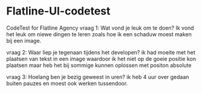 # Flatline-UI-codetest
CodeTest for Flatline Agency
vraag 1:
Wat vond je leuk om te doen?
Ik vond het leuk om niewe dingen te leren zoals hoe ik een schaduw moest maken bij een image.

vraag 2: 
Waar liep je tegenaan tijdens het developen?
ik had moeite met het plaatsen van tekst in een image waardoor ik het niet op de goeie positie kon plaatsen maar heb het bij sommige kunnen oplossen met positon absolute

vraag 3:
Hoelang ben je bezig geweest in uren?
ik heb 4 uur over gedaan buiten pauzes en moest ook werken tussendoor.
